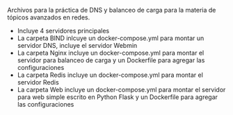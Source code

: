 Archivos para la práctica de DNS y balanceo de carga para la materia de tópicos avanzados en redes.
 - Incluye 4 servidores principales
 - La carpeta BIND inlcuye un docker-compose.yml para montar un servidor DNS, incluye el servidor Webmin
 - La carpeta Nginx incluye un docker-compose.yml para montar el servidor para balanceo de carga y un Dockerfile para agregar las configuraciones
 - La carpeta Redis incluye un docker-compose.yml para montar el servidor Redis
 - La carpeta Web incluye un docker-compose.yml para montar el servidor para web simple escrito en Python  Flask y un Dockerfile para agregar las configuraciones

